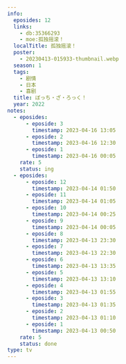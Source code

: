 ```yaml
---
info:
  eposides: 12
  links:
    - db:35366293
    - moe:孤独摇滚！
  localTitle: 孤独摇滚！
  poster:
    - 20230413-015933-thumbnail.webp
  season: 1
  tags:
    - 剧情
    - 日本
    - 喜剧
  title: ぼっち・ざ・ろっく！
  year: 2022
notes:
  - eposides:
      - eposide: 3
        timestamp: 2023-04-16 13:05
      - eposide: 2
        timestamp: 2023-04-16 12:30
      - eposide: 1
        timestamp: 2023-04-16 00:05
    rate: 5
    status: ing
  - eposides:
      - eposide: 12
        timestamp: 2023-04-14 01:50
      - eposide: 11
        timestamp: 2023-04-14 01:05
      - eposide: 10
        timestamp: 2023-04-14 00:25
      - eposide: 9
        timestamp: 2023-04-14 00:05
      - eposide: 8
        timestamp: 2023-04-13 23:30
      - eposide: 7
        timestamp: 2023-04-13 22:30
      - eposide: 6
        timestamp: 2023-04-13 13:35
      - eposide: 5
        timestamp: 2023-04-13 13:10
      - eposide: 4
        timestamp: 2023-04-13 01:55
      - eposide: 3
        timestamp: 2023-04-13 01:35
      - eposide: 2
        timestamp: 2023-04-13 01:10
      - eposide: 1
        timestamp: 2023-04-13 00:50
    rate: 5
    status: done
type: tv
---
```

